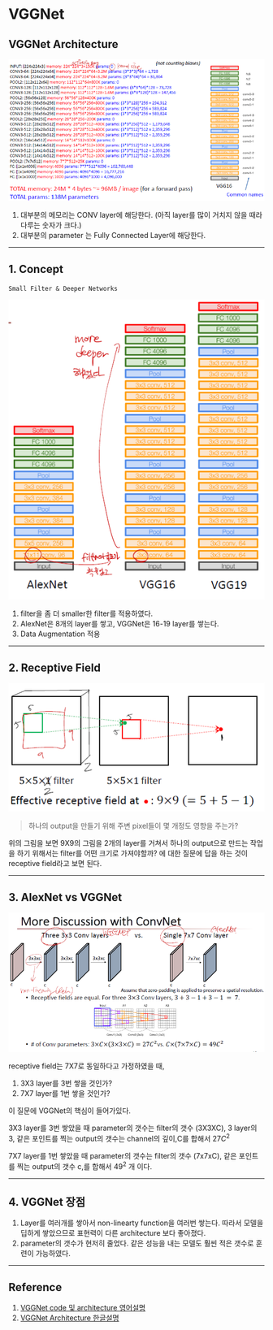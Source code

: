 # VGGNet

## VGGNet Architecture

<img src="../image/03/VGGNet_architecture.PNG">

1. 대부분의 메모리는 CONV layer에 해당한다. (아직 layer를 많이 거치지 않을 때라 다루는 숫자가 크다.)
2. 대부분의 parameter 는 Fully Connected Layer에 해당한다.

--------

## 1. Concept

    Small Filter & Deeper Networks

<img src="../image/03/AlexNet_VGGNet.PNG">

1. filter을 좀 더 smaller한 filter를 적용하였다.
2. AlexNet은 8개의 layer를 쌓고, VGGNet은 16-19 layer를 쌓는다.
3. Data Augmentation 적용 

--------

## 2. Receptive Field

<img src="../image/03/receptive_field.PNG">

> 하나의 output을 만들기 위해 주변 pixel들이 몇 개정도 영향을 주는가?

위의 그림을 보면 9X9의 그림을 2개의 layer를 거쳐서 하나의 output으로 만드는 작업을 하기 위해서는 filter를 어떤 크기로 가져야할까? 에 대한 질문에 답을 하는 것이 receptive field라고 보면 된다.

--------

## 3. AlexNet vs VGGNet

<img src="../image/03/AlexNet_VGGNet2.PNG">

receptive field는 7X7로 동일하다고 가정하였을 때,

1. 3X3 layer를 3번 쌓을 것인가?
2. 7X7 layer를 1번 쌓을 것인가?

이 질문에 VGGNet의 핵심이 들어가있다.

3X3 layer를 3번 쌓았을 때 parameter의 갯수는 filter의 갯수 (3X3XC), 3 layer의 3, 같은 포인트를 찍는 output의 갯수는 channel의 깊이,C를 합해서 $27C^2$

7X7 layer를 1번 쌓았을 때 parameter의 갯수는 filter의 갯수 (7x7xC), 같은 포인트를 찍는 output의 갯수 c,를 합해서 $49^2$ 개 이다.

--------

## 4. VGGNet 장점

1. Layer를 여러개를 쌓아서 non-linearty function을 여러번 쌓는다. 따라서 모델을 딥하게 쌓았으므로 표현력이 다른 architecture 보다 좋아졌다.
2. parameter의 갯수가 현저히 줄었다. 같은 성능을 내는 모델도 훨씬 적은 갯수로 훈련이 가능하였다.

----------

## Reference

1. [VGGNet code 및 architecture 영어설명](https://www.programmersought.com/article/6413685268/)
2. [VGGNet Architecture 한글설명](http://aikorea.org/cs231n/convolutional-networks/)